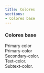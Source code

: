 ```yaml
---
title: Colores
sections:
- Colores base
---
```


### **Colores base**

<div class="alert-uniandes-primary">
  Primary color
</div>

<div class="alert-uniandes-2">Primary-color</div>
<div class="alert-uniandes-secondary">Secondary-color.</div>
<div class="alert-uniandes-text">Text-color.</div>
<div class="alert-uniandes-subtext">Subtext-color.</div>